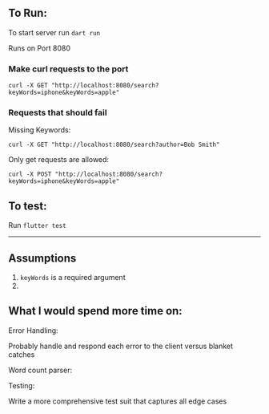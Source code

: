 ## To Run:

To start server run  `dart run`

Runs on Port 8080

### Make curl requests to the port

`curl -X GET "http://localhost:8080/search?keyWords=iphone&keyWords=apple"`

### Requests that should fail

Missing Keywords:

`curl -X GET "http://localhost:8080/search?author=Bob Smith"`

Only get requests are allowed:

`curl -X POST "http://localhost:8080/search?keyWords=iphone&keyWords=apple"`


## To test:

Run `flutter test`

---

## Assumptions

1. `keyWords` is a required argument
2. 

## What I would spend more time on:

Error Handling:

Probably handle and respond each error to the client versus blanket catches

Word count parser:

Testing:

Write a more comprehensive test suit that captures all edge cases 




